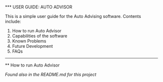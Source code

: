 *** USER GUIDE: AUTO ADVISOR

This is a simple user guide for the Auto Advising software.
Contents include:
1. How to run Auto Advisor
2. Capabilities of the software
3. Known Problems
4. Future Development
5. FAQs
---

** How to run Auto Advisor

*Found also in the README.md for this project*
